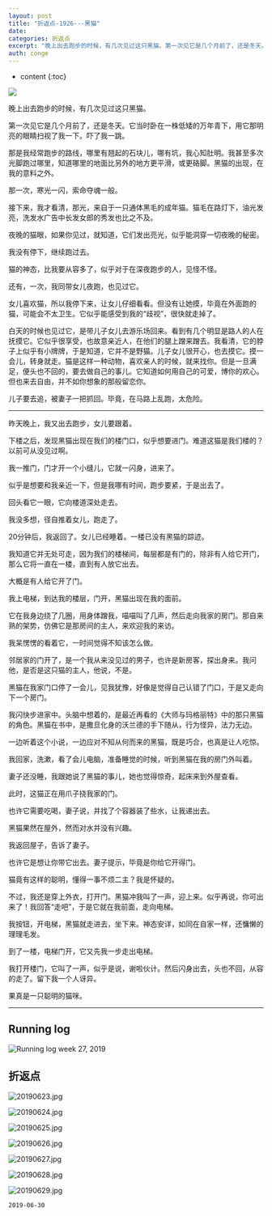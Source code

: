 ```yaml
---
layout: post
title: "折返点-1926---黑猫"
date: 
categories: 折返点
excerpt: "晚上出去跑步的时候，有几次见过这只黑猫。第一次见它是几个月前了，还是冬天。它当时卧在一株低矮的万年青下，用它那明亮的眼睛扫视了我一下。吓了我一跳..."
auth: conge
---
```

* content
{:toc}

![ ](/assets/images/折返点/118382-9053a9c7e4b50049.png)

晚上出去跑步的时候，有几次见过这只黑猫。

第一次见它是几个月前了，还是冬天。它当时卧在一株低矮的万年青下，用它那明亮的眼睛扫视了我一下。吓了我一跳。

那是我经常跑步的路线，哪里有翘起的石块儿，哪有坑，我心知肚明。我甚至多次光脚跑过哪里，知道哪里的地面比另外的地方更平滑，或更硌脚。黑猫的出现，在我的意料之外。

那一次，寒光一闪，索命夺魂一般。

接下来，我才看清，那光，来自于一只通体黑毛的成年猫。猫毛在路灯下，油光发亮，洗发水广告中长发女郎的秀发也比之不及。

夜晚的猫眼，如果你见过，就知道，它们发出亮光，似乎能洞穿一切夜晚的秘密。

我没有停下，继续跑过去。

猫的神态，比我要从容多了，似乎对于在深夜跑步的人，见怪不怪。

还有，一次，我同带女儿夜跑，也见过它。

女儿喜欢猫，所以我停下来，让女儿仔细看看。但没有让她摸，毕竟在外面跑的猫，可能会不太卫生。它似乎能感受到我的“歧视”，很快就走掉了。

白天的时候也见过它，是带儿子女儿去游乐场回来。看到有几个明显是路人的人在抚摸它。它似乎很享受，也故意亲近人，在他们的腿上蹭来蹭去。我看清，它的脖子上似乎有小牌牌，于是知道，它并不是野猫。儿子女儿很开心，也去摸它。摸一会儿，转身就走。猫是这样一种动物，喜欢亲人的时候，就来找你。但是一旦满足，便头也不回的，要去做自己的事儿。它知道如何用自己的可爱，博你的欢心。但也来去自由，并不如你想象的那般留恋你。

儿子要去追，被妻子一把抓回。毕竟，在马路上乱跑，太危险。

-----

昨天晚上，我又出去跑步，女儿要跟着。

下楼之后，发现黑猫出现在我们的楼门口，似乎想要进门。难道这猫是我们楼的？以前可从没见过啊。

我一推门，门才开一个小缝儿，它就一闪身，进来了。

似乎是想要和我亲近一下，但是我哪有时间，跑步要紧，于是出去了。

回头看它一眼，它向楼道深处走去。

我没多想，径自推着女儿，跑走了。

20分钟后，我返回了。女儿已经睡着。一楼已没有黑猫的踪迹。

我知道它并无处可走，因为我们的楼梯间，每层都是有门的，除非有人给它开门，那么它将一直在一楼，直到有人放它出去。

大概是有人给它开了门。

我上电梯，到达我的楼层，门开，黑猫出现在我的面前。

它在我身边绕了几圈，用身体蹭我，喵喵叫了几声，然后走向我家的房门。那自来熟的架势，仿佛它是那房间的主人，来欢迎我的来访。

我呆愣愣的看着它，一时间觉得不知该怎么做。

邻居家的门开了，是一个我从来没见过的男子，也许是新房客，探出身来。我问他，是否是这只猫的主人，他说，不是。

黑猫在我家门口停了一会儿，见我犹豫，好像是觉得自己认错了门口，于是又走向下一个房门。

我闪快步进家中。头脑中想着的，是最近再看的《大师与玛格丽特》中的那只黑猫的角色。黑猫在书中，是撒旦化身的沃兰德的手下随从，行为怪异，法力无边。

一边听着这个小说，一边应对不知从何而来的黑猫，既是巧合，也真是让人吃惊。

我回家，洗漱，看了会儿电脑，准备睡觉的时候，听到黑猫在我的房门外叫着。

妻子还没睡，我跟她说了黑猫的事儿，她也觉得惊奇，起床来到外屋查看。

此时，这猫正在用爪子挠我家的门。

也许它需要吃喝，妻子说，并找了个容器装了些水，让我递出去。

黑猫果然在屋外，然而对水并没有兴趣。

我返回屋子，告诉了妻子。

也许它是想让你带它出去。妻子提示，毕竟是你给它开得门。

猫竟有这样的聪明，懂得一事不烦二主？我是怀疑的。

不过，我还是穿上外衣，打开门。黑猫冲我叫了一声，迎上来。似乎再说，你可出来了！我回答“走吧”，于是它就在我前面，走向电梯。

我按钮，开电梯，黑猫就走进去，坐下来。神态安详，如同在自家一样，还慵懒的理理毛发。

到了一楼，电梯门开，它又先我一步走出电梯。

我打开楼门，它叫了一声，似乎是说，谢啦伙计。然后闪身出去，头也不回，从容的走了。留下我一个人讶异。

果真是一只聪明的猫咪。

----


## Running log
![Running log week 27, 2019](/assets/images/折返点/118382-e9114decc8f57163.png)

## 折返点

![20190623.jpg](/assets/images/折返点/118382-b543224bd735d0a0.jpg)

![20190624.jpg](/assets/images/折返点/118382-9f02b5b77363084e.jpg)

![20190625.jpg](/assets/images/折返点/118382-3af909aee61ec7e4.jpg)

![20190626.jpg](/assets/images/折返点/118382-883db07a3a59c8f5.jpg)

![20190627.jpg](/assets/images/折返点/118382-9df721cb3aac6777.jpg)

![20190628.jpg](/assets/images/折返点/118382-9c67511e84e74c21.jpg)

![20190629.jpg](/assets/images/折返点/118382-a1d80416991c3472.jpg)


```
2019-06-30
```
